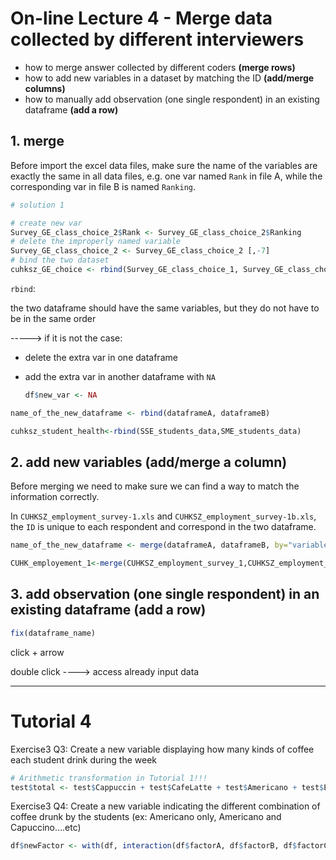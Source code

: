 # On-line Lecture 4 - Merge data collected by different interviewers

* how to merge answer collected by different coders **(merge rows)**
* how to add new variables in a dataset by matching the ID **(add/merge columns)**
* how to manually add observation (one single respondent) in an existing dataframe **(add a row)**

## 1. merge

Before import the excel data files, make sure the name of the variables are exactly the same in all data files, e.g. one var named `Rank` in file A, while the corresponding var in file B is named `Ranking`.

```R
# solution 1

# create new var
Survey_GE_class_choice_2$Rank <- Survey_GE_class_choice_2$Ranking
# delete the improperly named variable
Survey_GE_class_choice_2 <- Survey_GE_class_choice_2 [,-7]
# bind the two dataset
cuhksz_GE_choice <- rbind(Survey_GE_class_choice_1, Survey_GE_class_choice_2)
```



`rbind`:

the two dataframe should have the same variables, but they do not have to be in the same order

-----> if it is not the case:

* delete the extra var in one dataframe

* add the extra var in another dataframe with `NA` 

  ```R
  df$new_var <- NA
  ```

  

```R
name_of_the_new_dataframe <- rbind(dataframeA, dataframeB)

cuhksz_student_health<-rbind(SSE_students_data,SME_students_data)
```



## 2. add new variables (add/merge a column)

Before merging we need to make sure we can find a way to match the information correctly.

In `CUHKSZ_employment_survey-1.xls` and `CUHKSZ_employment_survey-1b.xls`, the `ID` is unique to each respondent and correspond in the two dataframe.



```R
name_of_the_new_dataframe <- merge(dataframeA, dataframeB, by="variable to identify respondent")

CUHK_employement_1<-merge(CUHKSZ_employment_survey_1,CUHKSZ_employment_survey_1b, by="ID")
```



## 3. add observation (one single respondent) in an existing dataframe (add a row)

```R
fix(dataframe_name)
```

click + arrow

double click ----> access already input data

---



# Tutorial 4

Exercise3 Q3: Create a new variable displaying how many kinds of coffee each student drink during the week

```R
# Arithmetic transformation in Tutorial 1!!!
test$total <- test$Cappuccin + test$CafeLatte + test$Americano + test$Expresso
```



Exercise3 Q4: Create a new variable indicating the different combination of coffee drunk by the students (ex: Americano only, Americano and Capuccino….etc) 

```R
df$newFactor <- with(df, interaction(df$factorA, df$factorB, df$factorC))
```


